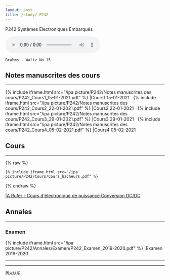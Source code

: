 ```yaml
---
layout: post
title: /study/ P242
---
```


P242 Systèmes Electroniques Embarqués

<audio loop="loop" controls="controls">
  <source src="https://raw.githubusercontent.com/startadaywithasmile/startadaywithasmile.github.io/master/ipa%20picture/P242/Brahms_-_Waltz_No.15.mp3" />
</audio>

`Brahms - Waltz No.15`

## Notes manuscrites des cours ##
----

{% include iframe.html src="/ipa picture/P242/Notes manuscrites des cours/P242_Cours1_15-01-2021.pdf" %}
|Cours1 15-01-2021
&nbsp;
{% include iframe.html src="/ipa picture/P242/Notes manuscrites des cours/P242_Cours2_22-01-2021.pdf" %}
|Cours2 22-01-2021
&nbsp;
{% include iframe.html src="/ipa picture/P242/Notes manuscrites des cours/P242_Cours3_29-01-2021.pdf" %}
|Cours3 29-01-2021
&nbsp;
{% include iframe.html src="/ipa picture/P242/Notes manuscrites des cours/P242_Cours4_05-02-2021.pdf" %}
|Cours4 05-02-2021

## Cours ##
----

{% raw %}

```liquid
{% include iframe.html src="/ipa picture/P242/Cours/Cours_hacheurs.pdf" %}
```

{% endraw %}

|[A Rufer - Cours d'électronique de puissance Conversion DC/DC](http://ljegouzo56.free.fr/ELECTRONIQUE/COURS/Alimentations/Cours_hacheurs.pdf)


## Annales ##
----

### Examen ###

{% include iframe.html src="/ipa picture/P242/Annales/Examen/P242_Examen_2019-2020.pdf" %}
|Examen 2019-2020 

----
****

`周末快乐`

